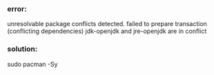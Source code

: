 ### error:
unresolvable package conflicts detected.  failed to prepare transaction (conflicting dependencies)
jdk-openjdk and jre-openjdk are in conflict
### solution:
sudo pacman -Sy
